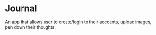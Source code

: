 # Journal
An app that allows user to create/login to their accounts, upload images, pen down their thoughts. 
